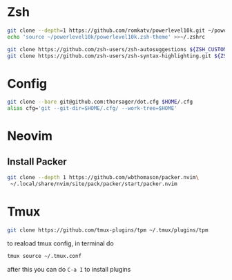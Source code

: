 # Zsh
```bash
git clone --depth=1 https://github.com/romkatv/powerlevel10k.git ~/powerlevel10k
echo 'source ~/powerlevel10k/powerlevel10k.zsh-theme' >>~/.zshrc

git clone https://github.com/zsh-users/zsh-autosuggestions ${ZSH_CUSTOM:-~/.oh-my-zsh/custom}/plugins/zsh-autosuggestions
git clone https://github.com/zsh-users/zsh-syntax-highlighting.git ${ZSH_CUSTOM:-~/.oh-my-zsh/custom}/plugins/zsh-syntax-highlighting

```

# Config
```bash
git clone --bare git@github.com:thorsager/dot.cfg $HOME/.cfg
alias cfg='git --git-dir=$HOME/.cfg/ --work-tree=$HOME'
```

# Neovim

## Install Packer
```bash
git clone --depth 1 https://github.com/wbthomason/packer.nvim\
 ~/.local/share/nvim/site/pack/packer/start/packer.nvim
```


# Tmux
```bash
git clone https://github.com/tmux-plugins/tpm ~/.tmux/plugins/tpm
```
to reaload tmux config, in terminal do 
```bash
tmux source ~/.tmux.conf
```
after this you can do `C-a I` to install plugins
